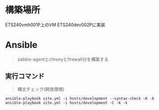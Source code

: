 # 構築場所
ETS240vmh001P上のVM ETS240dev002Pに実装

# Ansible
> zabbix-agentとchronyとfirewall分を構築する
## 実行コマンド
> 構文チェック(開発環境)
```
ansible-playbook site.yml -i hosts/development --syntax-check -K -k
ansible-playbook site.yml -i hosts/development -C -K -k
```
